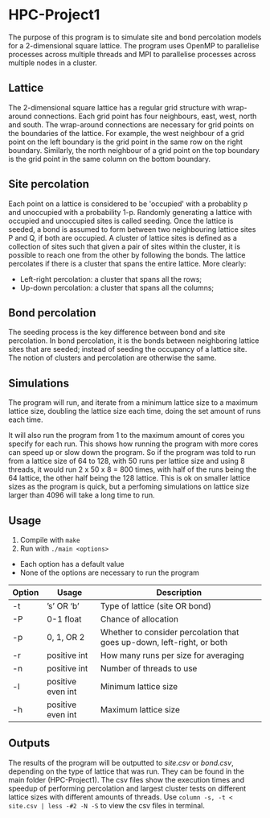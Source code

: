 # HPC-Project1

The purpose of this program is to simulate site and bond percolation models for a 2-dimensional square lattice. The program uses OpenMP to parallelise processes across multiple threads and MPI to parallelise processes across multiple nodes in a cluster.

## Lattice

The 2-dimensional square lattice has a regular grid structure with wrap-around connections. Each grid point has four neighbours, east, west, north and south. The wrap-around connections are necessary for grid points on the boundaries of the lattice. For example, the west neighbour of a grid point on the left boundary is the grid point in the same row on the right boundary. Similarly, the north neighbour of a grid point on the top boundary is the grid point in the same column on the bottom boundary.

## Site percolation

Each point on a lattice is considered to be 'occupied' with a probablity p and unoccupied with a probability 1-p. Randomly generating a lattice with occupied and unoccupied sites is called seeding. Once the lattice is seeded, a bond is assumed to form between two neighbouring lattice sites P and Q, if both are occupied. A cluster of lattice sites is defined as a collection of sites such that given a pair of sites within the cluster, it is possible to reach one from the other by following the bonds. The lattice percolates if there is a cluster that spans the entire lattice. More clearly:

* Left-right percolation: a cluster that spans all the rows;
* Up-down percolation: a cluster that spans all the columns;

## Bond percolation

The seeding process is the key difference between bond and site percolation. In bond percolation, it is the bonds between neighboring lattice sites that are seeded; instead of seeding the occupancy of a lattice site. The notion of clusters and percolation are otherwise the same.

## Simulations

The program will run, and iterate from a minimum lattice size to a maximum lattice size, doubling the lattice size each time, doing the set amount of runs each time.

It will also run the program from 1 to the maximum amount of cores you specify for each run. This shows how running the program with more cores can speed up or slow down the program.
So if the program was told to run from a lattice size of 64 to 128, with 50 runs per lattice size and using 8 threads, it would run 2 x 50 x 8 = 800 times, with half of the runs being the 64 lattice, the other half being the 128 lattice. This is ok on smaller lattice sizes as the program is quick, but a perfoming simulations on lattice size larger than 4096 will take a long time to run.

## Usage

1. Compile with `make`
2. Run with `./main <options>`

* Each option has a default value
* None of the options are necessary to run the program

| Option | Usage | Description |
| --- | --- | --- |
| -t | ’s’ OR ‘b’ | Type of lattice (site OR bond) |
| -P | 0-1 float | Chance of allocation |
| -p | 0, 1, OR 2 | Whether to consider percolation that goes up-down, left-right, or both |
| -r | positive int | How many runs per size for averaging |
| -n | positive int | Number of threads to use |
| -l | positive even int | Minimum lattice size |
| -h | positive even int | Maximum lattice size |

## Outputs

The results of the program will be outputted to *site.csv* or *bond.csv*, depending on the type of lattice that was run. They can be found in the main folder (HPC-Project1). The csv files show the execution times and speedup of performing percolation and largest cluster tests on different lattice sizes with different amounts of threads. Use `column -s, -t < site.csv | less -#2 -N -S` to view the csv files in terminal.
